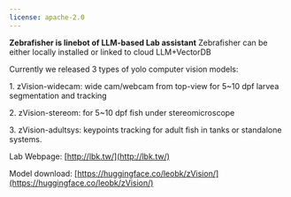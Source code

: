 ```yaml
---
license: apache-2.0
---
```

**Zebrafisher is linebot of LLM-based Lab assistant**
Zebrafisher can be either locally installed or linked to cloud LLM+VectorDB


Currently we released 3 types of yolo computer vision models:

1\. zVision-widecam: wide cam/webcam from top-view for 5~10 dpf larvea segmentation and tracking

2\. zVision-stereom: for 5~10 dpf fish under stereomicroscope 

3\. zVision-adultsys: keypoints tracking for adult fish in tanks or standalone systems.

Lab Webpage: [http://lbk.tw/](http://lbk.tw/)

Model download:
[https://huggingface.co/leobk/zVision/](https://huggingface.co/leobk/zVision/)
